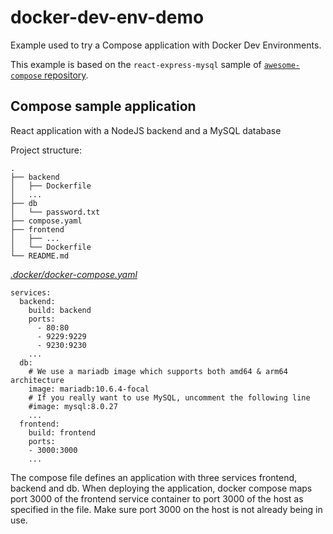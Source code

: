 # docker-dev-env-demo

Example used to try a Compose application with Docker Dev Environments.

This example is based on the `react-express-mysql` sample of [`awesome-compose` repository](https://github.com/docker/awesome-compose/).

## Compose sample application
React application with a NodeJS backend and a MySQL database

Project structure:
```
.
├── backend
│   ├── Dockerfile
│   ...
├── db
│   └── password.txt
├── compose.yaml
├── frontend
│   ├── ...
│   └── Dockerfile
└── README.md
```

[_.docker/docker-compose.yaml_](.docker/docker-compose.yaml)
```
services:
  backend:
    build: backend
    ports:
      - 80:80
      - 9229:9229
      - 9230:9230
    ...
  db:
    # We use a mariadb image which supports both amd64 & arm64 architecture
    image: mariadb:10.6.4-focal
    # If you really want to use MySQL, uncomment the following line
    #image: mysql:8.0.27
    ...
  frontend:
    build: frontend
    ports:
    - 3000:3000
    ...
```
The compose file defines an application with three services frontend, backend and db. When deploying the application, docker compose maps port 3000 of the frontend service container to port 3000 of the host as specified in the file. Make sure port 3000 on the host is not already being in use.
